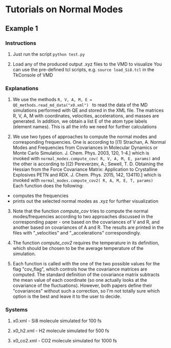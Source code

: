 # Tutorials on Normal Modes

## Example 1

### Instructions

  1.  Just run the script ```python test.py ```

  2.  Load any of the produced output .xyz files to the VMD to visualize
      You can use the pre-defined tcl scripts, e.g. ```source load_Si8.tcl``` in the 
      TkConsole of VMD

### Explanations 

  1. We use the methods ```R, V, A, M, E = QE_methods.read_md_data("x0.xml") ``` to read the 
  data of the MD simulations performed with QE and stored in the XML file. The matrices R, V, A, M
  with coordinates, velocities, accelerations, and masses are generated. In addition, we obtain a list
  E of the atom type labels (element names). This is all the info we need for further calculations

  2. We use two types of approaches to compute the normal modes and corresponding frequencies.
  One is according to [(1) Strachan, A. Normal Modes and Frequencies from Covariances in Molecular Dynamics 
  or Monte Carlo Simulation. J. Chem. Phys. 2003, 120, 1-4.] which is invoked with
  ```normal_modes.compute_cov( R, V, A, M, E, params)``` and the other is according to 
  [(2) Pereverzev, A.; Sewell, T. D. Obtaining the Hessian from the Force Covariance Matrix:
  Application to Crystalline Explosives PETN and RDX. J. Chem. Phys. 2015, 142, 134110.] which is invoked
  with ```normal_modes.compute_cov2( R, A, M, E, T, params)```  
  Each function does the following:
  - computes the frequencies
  - prints out the selected normal modes as .xyz for further visualization

  3. Note that the function *compute_cov* tries to compute the normal modes/frequencies according to
  two approaches discussed in the corresponding paper - one based on the covariances of V and R, and another
  based on covariances of A and R. The results are printed in the files with "_velocities" and "_accelerations"
  correspondingly. 

  4. The function *compute_cov2* requires the temperature in its definition, which should be chosen to be the 
  average temperature of the simulation.

  5. Each function is called with the one of the two possible values for the flag "cov_flag", which controls how the
  covariance matrices are computed. The standard definition of the covariance matrix subtracts the mean value of each 
  coordinate (so one actually looks at the covariance of the fluctuations). However, both papers define their "covariances"
  without such a correction, so I'm not totally sure which option is the best and leave it to the user to decide. 


### Systems

  1. x0.xml - Si8 molecule simulated for 100 fs

  2. x0_h2.xml - H2 molecule simulated for 500 fs

  3. x0_co2.xml - CO2 molecule simulated for 1000 fs





